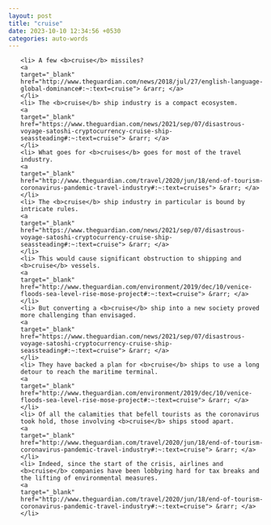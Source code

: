 ```yaml
---
layout: post
title: "cruise"
date: 2023-10-10 12:34:56 +0530
categories: auto-words
---
```

<ol>

    <li> A few <b>cruise</b> missiles?
    <a 
    target="_blank" 
    href="http://www.theguardian.com/news/2018/jul/27/english-language-global-dominance#:~:text=cruise"> &rarr; </a>
    </li>
    <li> The <b>cruise</b> ship industry is a compact ecosystem.
    <a 
    target="_blank" 
    href="https://www.theguardian.com/news/2021/sep/07/disastrous-voyage-satoshi-cryptocurrency-cruise-ship-seassteading#:~:text=cruise"> &rarr; </a>
    </li>
    <li> What goes for <b>cruises</b> goes for most of the travel industry.
    <a 
    target="_blank" 
    href="http://www.theguardian.com/travel/2020/jun/18/end-of-tourism-coronavirus-pandemic-travel-industry#:~:text=cruises"> &rarr; </a>
    </li>
    <li> The <b>cruise</b> ship industry in particular is bound by intricate rules.
    <a 
    target="_blank" 
    href="https://www.theguardian.com/news/2021/sep/07/disastrous-voyage-satoshi-cryptocurrency-cruise-ship-seassteading#:~:text=cruise"> &rarr; </a>
    </li>
    <li> This would cause significant obstruction to shipping and <b>cruise</b> vessels.
    <a 
    target="_blank" 
    href="http://www.theguardian.com/environment/2019/dec/10/venice-floods-sea-level-rise-mose-project#:~:text=cruise"> &rarr; </a>
    </li>
    <li> But converting a <b>cruise</b> ship into a new society proved more challenging than envisaged.
    <a 
    target="_blank" 
    href="https://www.theguardian.com/news/2021/sep/07/disastrous-voyage-satoshi-cryptocurrency-cruise-ship-seassteading#:~:text=cruise"> &rarr; </a>
    </li>
    <li> They have backed a plan for <b>cruise</b> ships to use a long detour to reach the maritime terminal.
    <a 
    target="_blank" 
    href="http://www.theguardian.com/environment/2019/dec/10/venice-floods-sea-level-rise-mose-project#:~:text=cruise"> &rarr; </a>
    </li>
    <li> Of all the calamities that befell tourists as the coronavirus took hold, those involving <b>cruise</b> ships stood apart.
    <a 
    target="_blank" 
    href="http://www.theguardian.com/travel/2020/jun/18/end-of-tourism-coronavirus-pandemic-travel-industry#:~:text=cruise"> &rarr; </a>
    </li>
    <li> Indeed, since the start of the crisis, airlines and <b>cruise</b> companies have been lobbying hard for tax breaks and the lifting of environmental measures.
    <a 
    target="_blank" 
    href="http://www.theguardian.com/travel/2020/jun/18/end-of-tourism-coronavirus-pandemic-travel-industry#:~:text=cruise"> &rarr; </a>
    </li>
